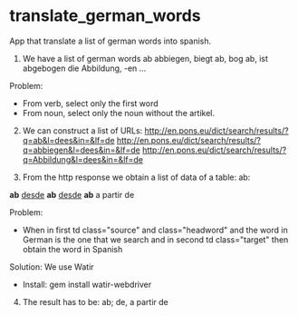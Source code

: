 translate_german_words
======================

App that translate a list of german words into spanish.

1. We have a list of german words
ab
abbiegen, biegt ab, bog ab, ist abgebogen
die Abbildung, -en
...

Problem:
- From verb, select only the first word
- From noun, select only the noun without the artikel.

2. We can construct a list of URLs:
http://en.pons.eu/dict/search/results/?q=ab&l=dees&in=&lf=de
http://en.pons.eu/dict/search/results/?q=abbiegen&l=dees&in=&lf=de
http://en.pons.eu/dict/search/results/?q=Abbildung&l=dees&in=&lf=de

3. From the http response we obtain a list of data of a table:
ab:

<td class="source">
  <strong class="headword">ab</strong>
</td>    
<td class="target">
  <a href="/spanish-german/desde">desde</a>
</td>

<td class="source">
  <strong class="headword">ab</strong>
</td>
    
<td class="target">
  <a href="/spanish-german/desde">desde</a>
</td>

<td class="source">
  <strong class="headword">ab</strong>
</td>
    
<td class="target">
  a partir de
</td>

Problem:
- When
  in first td
  class="source" and class="headword" and the word in German is the one that we search 
  and
  in second td
  class="target"
  then
  obtain the word in Spanish

Solution: We use Watir
- Install: gem install watir-webdriver

4. The result has to be:
ab; de, a partir de



